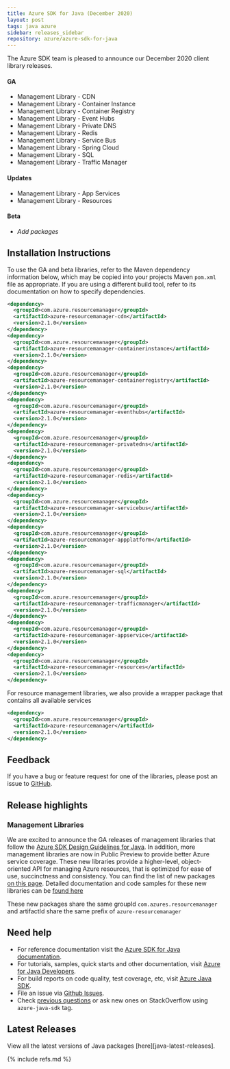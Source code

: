 ```yaml
---
title: Azure SDK for Java (December 2020)
layout: post
tags: java azure
sidebar: releases_sidebar
repository: azure/azure-sdk-for-java
---
```


The Azure SDK team is pleased to announce our December 2020 client library releases.

#### GA

- Management Library - CDN
- Management Library - Container Instance
- Management Library - Container Registry
- Management Library - Event Hubs
- Management Library - Private DNS
- Management Library - Redis
- Management Library - Service Bus
- Management Library - Spring Cloud
- Management Library - SQL
- Management Library - Traffic Manager

#### Updates

- Management Library - App Services
- Management Library - Resources

#### Beta

- _Add packages_

## Installation Instructions

To use the GA and beta libraries, refer to the Maven dependency information below, which may be copied into your projects Maven `pom.xml` file as appropriate. If you are using a different build tool, refer to its documentation on how to specify dependencies.

```xml
<dependency>
  <groupId>com.azure.resourcemanager</groupId>
  <artifactId>azure-resourcemanager-cdn</artifactId>
  <version>2.1.0</version>
</dependency>
<dependency>
  <groupId>com.azure.resourcemanager</groupId>
  <artifactId>azure-resourcemanager-containerinstance</artifactId>
  <version>2.1.0</version>
</dependency>
<dependency>
  <groupId>com.azure.resourcemanager</groupId>
  <artifactId>azure-resourcemanager-containerregistry</artifactId>
  <version>2.1.0</version>
</dependency>
<dependency>
  <groupId>com.azure.resourcemanager</groupId>
  <artifactId>azure-resourcemanager-eventhubs</artifactId>
  <version>2.1.0</version>
</dependency>
<dependency>
  <groupId>com.azure.resourcemanager</groupId>
  <artifactId>azure-resourcemanager-privatedns</artifactId>
  <version>2.1.0</version>
</dependency>
<dependency>
  <groupId>com.azure.resourcemanager</groupId>
  <artifactId>azure-resourcemanager-redis</artifactId>
  <version>2.1.0</version>
</dependency>
<dependency>
  <groupId>com.azure.resourcemanager</groupId>
  <artifactId>azure-resourcemanager-servicebus</artifactId>
  <version>2.1.0</version>
</dependency>
<dependency>
  <groupId>com.azure.resourcemanager</groupId>
  <artifactId>azure-resourcemanager-appplatform</artifactId>
  <version>2.1.0</version>
</dependency>
<dependency>
  <groupId>com.azure.resourcemanager</groupId>
  <artifactId>azure-resourcemanager-sql</artifactId>
  <version>2.1.0</version>
</dependency>
<dependency>
  <groupId>com.azure.resourcemanager</groupId>
  <artifactId>azure-resourcemanager-trafficmanager</artifactId>
  <version>2.1.0</version>
</dependency>
<dependency>
  <groupId>com.azure.resourcemanager</groupId>
  <artifactId>azure-resourcemanager-appservice</artifactId>
  <version>2.1.0</version>
</dependency>
<dependency>
  <groupId>com.azure.resourcemanager</groupId>
  <artifactId>azure-resourcemanager-resources</artifactId>
  <version>2.1.0</version>
</dependency>
```

For resource management libraries, we also provide a wrapper package that contains all available services
```xml
<dependency>
  <groupId>com.azure.resourcemanager</groupId>
  <artifactId>azure-resourcemanager</artifactId>
  <version>2.1.0</version>
</dependency>
```

## Feedback

If you have a bug or feature request for one of the libraries, please post an issue to [GitHub](https://github.com/azure/azure-sdk-for-java/issues).

## Release highlights

### Management Libraries

We are excited to announce the GA releases of management libraries that follow the [Azure SDK Design Guidelines for Java](https://azure.github.io/azure-sdk/java/guidelines/). In addition, more management libraries are now in Public Preview to provide better Azure service coverage. These new libraries provide a higher-level, object-oriented API for managing Azure resources, that is optimized for ease of use, succinctness and consistency. You can find the list of new packages [on this page](https://azure.github.io/azure-sdk/releases/latest/java.html). Detailed documentation and code samples for these new libraries can be [found here](http://aka.ms/azsdk/java/mgmt)

These new packages share the same groupId ``com.azures.resourcemanager`` and artifactId share the same prefix of ``azure-resourcemanager``
  
## Need help

- For reference documentation visit the [Azure SDK for Java documentation](https://azure.github.io/azure-sdk-for-java/).
- For tutorials, samples, quick starts and other documentation, visit [Azure for Java Developers](https://docs.microsoft.com/java/azure/).
- For build reports on code quality, test coverage, etc, visit [Azure Java SDK](https://azuresdkartifacts.blob.core.windows.net/azure-sdk-for-java/index.html).
- File an issue via [Github Issues](https://github.com/Azure/azure-sdk-for-java/issues/new/choose).
- Check [previous questions](https://stackoverflow.com/questions/tagged/azure-java-sdk) or ask new ones on StackOverflow using `azure-java-sdk` tag.

## Latest Releases

View all the latest versions of Java packages [here][java-latest-releases].

{% include refs.md %}
